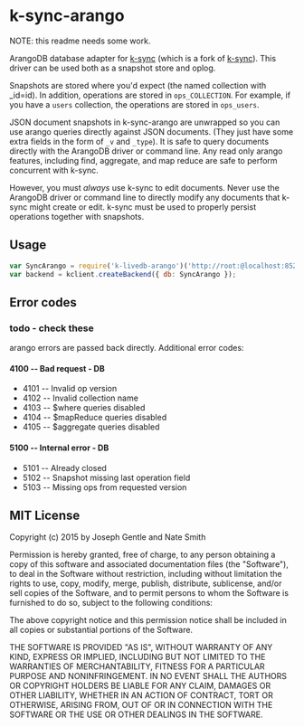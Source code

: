 # k-sync-arango

NOTE: this readme needs some work. 

ArangoDB database adapter for [k-sync](https://github.com/kantele/k-sync) (which is a fork of [k-sync](https://github.com/share/k-sync)). This
driver can be used both as a snapshot store and oplog.

Snapshots are stored where you'd expect (the named collection with _id=id). In
addition, operations are stored in `ops_COLLECTION`. For example, if you have
a `users` collection, the operations are stored in `ops_users`.

JSON document snapshots in k-sync-arango are unwrapped so you can use arango
queries directly against JSON documents. (They just have some extra fields in
the form of `_v` and `_type`). It is safe to query documents directly with the
ArangoDB driver or command line. Any read only arango features, including find,
aggregate, and map reduce are safe to perform concurrent with k-sync.

However, you must *always* use k-sync to edit documents. Never use the
ArangoDB driver or command line to directly modify any documents that k-sync
might create or edit. k-sync must be used to properly persist operations
together with snapshots.


## Usage

```js
var SyncArango = require('k-livedb-arango')('http://root:@localhost:8529/test');
var backend = kclient.createBackend({ db: SyncArango });
```

## Error codes

### todo - check these

arango errors are passed back directly. Additional error codes:

#### 4100 -- Bad request - DB

* 4101 -- Invalid op version
* 4102 -- Invalid collection name
* 4103 -- $where queries disabled
* 4104 -- $mapReduce queries disabled
* 4105 -- $aggregate queries disabled

#### 5100 -- Internal error - DB

* 5101 -- Already closed
* 5102 -- Snapshot missing last operation field
* 5103 -- Missing ops from requested version


## MIT License
Copyright (c) 2015 by Joseph Gentle and Nate Smith

Permission is hereby granted, free of charge, to any person obtaining a copy
of this software and associated documentation files (the "Software"), to deal
in the Software without restriction, including without limitation the rights
to use, copy, modify, merge, publish, distribute, sublicense, and/or sell
copies of the Software, and to permit persons to whom the Software is
furnished to do so, subject to the following conditions:

The above copyright notice and this permission notice shall be included in
all copies or substantial portions of the Software.

THE SOFTWARE IS PROVIDED "AS IS", WITHOUT WARRANTY OF ANY KIND, EXPRESS OR
IMPLIED, INCLUDING BUT NOT LIMITED TO THE WARRANTIES OF MERCHANTABILITY,
FITNESS FOR A PARTICULAR PURPOSE AND NONINFRINGEMENT. IN NO EVENT SHALL THE
AUTHORS OR COPYRIGHT HOLDERS BE LIABLE FOR ANY CLAIM, DAMAGES OR OTHER
LIABILITY, WHETHER IN AN ACTION OF CONTRACT, TORT OR OTHERWISE, ARISING FROM,
OUT OF OR IN CONNECTION WITH THE SOFTWARE OR THE USE OR OTHER DEALINGS IN
THE SOFTWARE.
